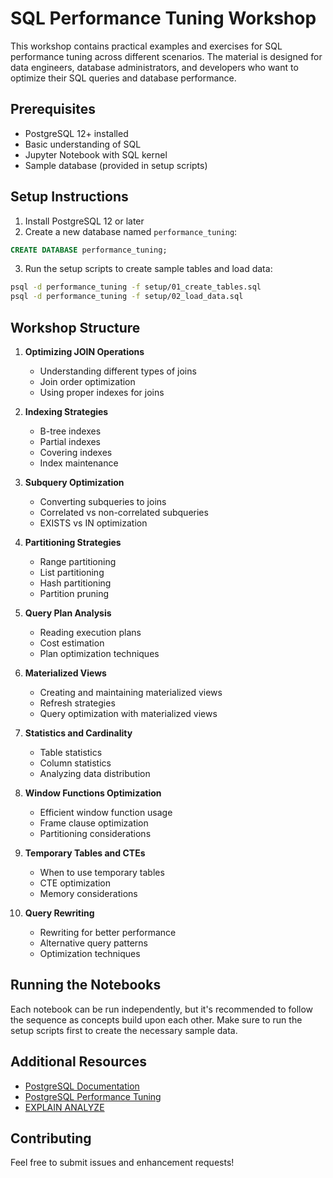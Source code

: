 # SQL Performance Tuning Workshop

This workshop contains practical examples and exercises for SQL performance tuning across different scenarios. The material is designed for data engineers, database administrators, and developers who want to optimize their SQL queries and database performance.

## Prerequisites

- PostgreSQL 12+ installed
- Basic understanding of SQL
- Jupyter Notebook with SQL kernel
- Sample database (provided in setup scripts)

## Setup Instructions

1. Install PostgreSQL 12 or later
2. Create a new database named `performance_tuning`:
```sql
CREATE DATABASE performance_tuning;
```

3. Run the setup scripts to create sample tables and load data:
```bash
psql -d performance_tuning -f setup/01_create_tables.sql
psql -d performance_tuning -f setup/02_load_data.sql
```

## Workshop Structure

1. **Optimizing JOIN Operations**
   - Understanding different types of joins
   - Join order optimization
   - Using proper indexes for joins

2. **Indexing Strategies**
   - B-tree indexes
   - Partial indexes
   - Covering indexes
   - Index maintenance

3. **Subquery Optimization**
   - Converting subqueries to joins
   - Correlated vs non-correlated subqueries
   - EXISTS vs IN optimization

4. **Partitioning Strategies**
   - Range partitioning
   - List partitioning
   - Hash partitioning
   - Partition pruning

5. **Query Plan Analysis**
   - Reading execution plans
   - Cost estimation
   - Plan optimization techniques

6. **Materialized Views**
   - Creating and maintaining materialized views
   - Refresh strategies
   - Query optimization with materialized views

7. **Statistics and Cardinality**
   - Table statistics
   - Column statistics
   - Analyzing data distribution

8. **Window Functions Optimization**
   - Efficient window function usage
   - Frame clause optimization
   - Partitioning considerations

9. **Temporary Tables and CTEs**
   - When to use temporary tables
   - CTE optimization
   - Memory considerations

10. **Query Rewriting**
    - Rewriting for better performance
    - Alternative query patterns
    - Optimization techniques

## Running the Notebooks

Each notebook can be run independently, but it's recommended to follow the sequence as concepts build upon each other. Make sure to run the setup scripts first to create the necessary sample data.

## Additional Resources

- [PostgreSQL Documentation](https://www.postgresql.org/docs/)
- [PostgreSQL Performance Tuning](https://wiki.postgresql.org/wiki/Performance_Optimization)
- [EXPLAIN ANALYZE](https://www.postgresql.org/docs/current/using-explain.html)

## Contributing

Feel free to submit issues and enhancement requests! 